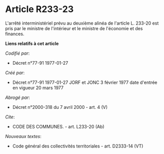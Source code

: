 # Article R233-23

L'arrêté interministériel prévu au deuxième alinéa de l'article L. 233-20 est pris par le ministre de l'intérieur et le
ministre de l'économie et des finances.

**Liens relatifs à cet article**

_Codifié par_:

  - Décret n°77-91 1977-01-27

_Créé par_:

  - Décret n°77-91 1977-01-27 JORF et JONC 3 février 1977 date d'entrée en vigueur 20 mars 1977

_Abrogé par_:

  - Décret n°2000-318 du 7 avril 2000 - art. 4 (V)

_Cite_:

  - CODE DES COMMUNES. - art. L233-20 (Ab)

_Nouveaux textes_:

  - Code général des collectivités territoriales - art. D2333-14 (VT)
